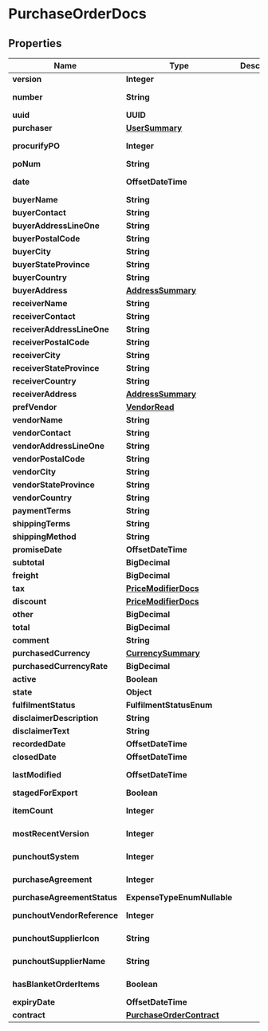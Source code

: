 

# PurchaseOrderDocs


## Properties

| Name | Type | Description | Notes |
|------------ | ------------- | ------------- | -------------|
|**version** | **Integer** |  |  [optional] |
|**number** | **String** |  |  [optional] [readonly] |
|**uuid** | **UUID** |  |  |
|**purchaser** | [**UserSummary**](UserSummary.md) |  |  |
|**procurifyPO** | **Integer** |  |  [optional] [readonly] |
|**poNum** | **String** |  |  [optional] |
|**date** | **OffsetDateTime** |  |  [optional] [readonly] |
|**buyerName** | **String** |  |  |
|**buyerContact** | **String** |  |  |
|**buyerAddressLineOne** | **String** |  |  |
|**buyerPostalCode** | **String** |  |  |
|**buyerCity** | **String** |  |  |
|**buyerStateProvince** | **String** |  |  [optional] |
|**buyerCountry** | **String** |  |  |
|**buyerAddress** | [**AddressSummary**](AddressSummary.md) |  |  |
|**receiverName** | **String** |  |  |
|**receiverContact** | **String** |  |  |
|**receiverAddressLineOne** | **String** |  |  |
|**receiverPostalCode** | **String** |  |  |
|**receiverCity** | **String** |  |  |
|**receiverStateProvince** | **String** |  |  [optional] |
|**receiverCountry** | **String** |  |  |
|**receiverAddress** | [**AddressSummary**](AddressSummary.md) |  |  |
|**prefVendor** | [**VendorRead**](VendorRead.md) |  |  |
|**vendorName** | **String** |  |  [optional] |
|**vendorContact** | **String** |  |  [optional] |
|**vendorAddressLineOne** | **String** |  |  [optional] |
|**vendorPostalCode** | **String** |  |  [optional] |
|**vendorCity** | **String** |  |  [optional] |
|**vendorStateProvince** | **String** |  |  [optional] |
|**vendorCountry** | **String** |  |  [optional] |
|**paymentTerms** | **String** |  |  |
|**shippingTerms** | **String** |  |  |
|**shippingMethod** | **String** |  |  |
|**promiseDate** | **OffsetDateTime** |  |  |
|**subtotal** | **BigDecimal** |  |  |
|**freight** | **BigDecimal** |  |  [optional] |
|**tax** | [**PriceModifierDocs**](PriceModifierDocs.md) |  |  [optional] |
|**discount** | [**PriceModifierDocs**](PriceModifierDocs.md) |  |  [optional] |
|**other** | **BigDecimal** |  |  [optional] |
|**total** | **BigDecimal** |  |  |
|**comment** | **String** |  |  [optional] |
|**purchasedCurrency** | [**CurrencySummary**](CurrencySummary.md) |  |  |
|**purchasedCurrencyRate** | **BigDecimal** |  |  [optional] |
|**active** | **Boolean** |  |  [optional] |
|**state** | **Object** |  |  [optional] |
|**fulfilmentStatus** | **FulfilmentStatusEnum** |  |  [optional] |
|**disclaimerDescription** | **String** |  |  [optional] |
|**disclaimerText** | **String** |  |  [optional] |
|**recordedDate** | **OffsetDateTime** |  |  [optional] |
|**closedDate** | **OffsetDateTime** |  |  [optional] |
|**lastModified** | **OffsetDateTime** |  |  [optional] [readonly] |
|**stagedForExport** | **Boolean** |  |  [optional] |
|**itemCount** | **Integer** |  |  [optional] [readonly] |
|**mostRecentVersion** | **Integer** |  |  [optional] [readonly] |
|**punchoutSystem** | **Integer** |  |  [optional] [readonly] |
|**purchaseAgreement** | **Integer** |  |  [optional] [readonly] |
|**purchaseAgreementStatus** | **ExpenseTypeEnumNullable** |  |  [optional] |
|**punchoutVendorReference** | **Integer** |  |  [optional] [readonly] |
|**punchoutSupplierIcon** | **String** |  |  [optional] [readonly] |
|**punchoutSupplierName** | **String** |  |  [optional] [readonly] |
|**hasBlanketOrderItems** | **Boolean** |  |  [optional] [readonly] |
|**expiryDate** | **OffsetDateTime** |  |  [optional] |
|**contract** | [**PurchaseOrderContract**](PurchaseOrderContract.md) |  |  |



